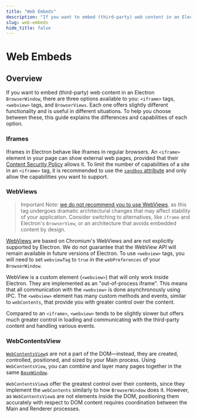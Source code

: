 ```yaml
---
title: "Web Embeds"
description: "If you want to embed (third-party) web content in an Electron BrowserWindow, there are three options available to you: <iframe> tags, <webview> tags, and BrowserViews. Each one offers slightly different functionality and is useful in different situations. To help you choose between these, this guide explains the differences and capabilities of each option."
slug: web-embeds
hide_title: false
---
```


# Web Embeds

## Overview

If you want to embed (third-party) web content in an Electron `BrowserWindow`,
there are three options available to you: `<iframe>` tags, `<webview>` tags,
and `BrowserViews`. Each one offers slightly different functionality and is
useful in different situations. To help you choose between these, this guide
explains the differences and capabilities of each option.

### Iframes

Iframes in Electron behave like iframes in regular browsers. An `<iframe>`
element in your page can show external web pages, provided that their
[Content Security Policy](https://developer.mozilla.org/en-US/docs/Web/HTTP/CSP)
allows it. To limit the number of capabilities of a site in an `<iframe>` tag,
it is recommended to use the [`sandbox` attribute](https://developer.mozilla.org/en-US/docs/Web/HTML/Element/iframe#attr-sandbox)
and only allow the capabilities you want to support.

### WebViews

> Important Note:
[we do not recommend you to use WebViews](latest/api/webview-tag.md#warning),
as this tag undergoes dramatic architectural changes that may affect stability
of your application. Consider switching to alternatives, like `iframe` and
Electron's `BrowserView`, or an architecture that avoids embedded content
by design.

[WebViews](latest/api/webview-tag.md) are based on Chromium's WebViews and are not
explicitly supported by Electron. We do not guarantee that the WebView API will
remain available in future versions of Electron. To use `<webview>` tags, you
will need to set `webviewTag` to `true` in the `webPreferences` of your
`BrowserWindow`.

WebView is a custom element (`<webview>`) that will only work inside Electron.
They are implemented as an "out-of-process iframe". This means that all
communication with the `<webview>` is done asynchronously using IPC. The
`<webview>` element has many custom methods and events, similar to
`webContents`, that provide you with greater control over the content.

Compared to an `<iframe>`, `<webview>` tends to be slightly slower but offers
much greater control in loading and communicating with the third-party content
and handling various events.

### WebContentsView

[`WebContentsView`](latest/api/web-contents-view.md)s are not a part of the
DOM—instead, they are created, controlled, positioned, and sized by your
Main process. Using `WebContentsView`, you can combine and layer many pages
together in the same [`BaseWindow`](latest/api/base-window.md).

`WebContentsView`s offer the greatest control over their contents, since they
implement the `webContents` similarly to how `BrowserWindow` does it. However,
as `WebContentsView`s are not elements inside the DOM, positioning them
accurately with respect to DOM content requires coordination between the
Main and Renderer processes.
